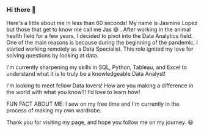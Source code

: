 ### Hi there 👋


Here's a little about me in less than 60 seconds! My name is Jasmine Lopez but those that get to know me call me Jas 😄 . After working in the animal health field for a few years, I decided to pivot into the Data Analytics field. One of the main reasons is because during the beginning of the pandemic, I started working remotely as a Data Specialist. This role ignited my love for solving questions by looking at data. 

I'm currently sharpening my skills in SQL, Python, Tableau, and Excel to understand what it is to truly be a knowledgeable Data Analyst!

I'm looking to meet fellow Data lovers! How are you making a difference in the world with what you know?! I'd love to learn how!

FUN FACT ABOUT ME: I sew on my free time and I'm currently in the process of making my own wardrobe. 

Thank you for visiting my page, and hope you follow me on my journey. :smiley:
